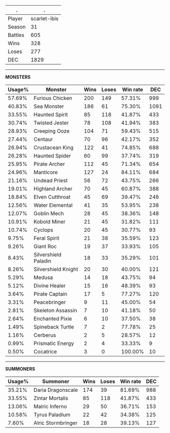 .|.
|-|-
Player|scarlet-ibis
Season|31
Battles|605
Wins|328
Loses|277
DEC|1829

---
**MONSTERS**

Usage%|Monster|Wins|Loses|Win rate|DEC|
-|-|-|-|-|-|
57.69%|Furious Chicken|200|149|57.31%|999|
40.83%|Sea Monster|186|61|75.30%|1091|
33.55%|Haunted Spirit|85|118|41.87%|433|
30.74%|Twisted Jester|78|108|41.94%|383|
28.93%|Creeping Ooze|104|71|59.43%|515|
27.44%|Centaur|70|96|42.17%|352|
26.94%|Crustacean King|122|41|74.85%|688|
26.28%|Haunted Spider|60|99|37.74%|319|
25.95%|Pirate Archer|112|45|71.34%|654|
24.96%|Manticore|127|24|84.11%|684|
21.16%|Undead Priest|56|72|43.75%|266|
19.01%|Highland Archer|70|45|60.87%|388|
18.84%|Elven Cutthroat|45|69|39.47%|248|
12.56%|Water Elemental|41|35|53.95%|238|
12.07%|Goblin Mech|28|45|38.36%|148|
10.91%|Kobold Miner|21|45|31.82%|111|
10.74%|Cyclops|20|45|30.77%|93|
9.75%|Feral Spirit|21|38|35.59%|123|
9.26%|Giant Roc|19|37|33.93%|105|
8.43%|Silvershield Paladin|18|33|35.29%|101|
8.26%|Silvershield Knight|20|30|40.00%|121|
5.29%|Medusa|14|18|43.75%|94|
5.12%|Divine Healer|15|16|48.39%|93|
3.64%|Pirate Captain|17|5|77.27%|120|
3.31%|Peacebringer|9|11|45.00%|54|
2.81%|Skeleton Assassin|7|10|41.18%|50|
2.64%|Enchanted Pixie|6|10|37.50%|38|
1.49%|Spineback Turtle|7|2|77.78%|25|
1.16%|Cerberus|2|5|28.57%|12|
0.99%|Prismatic Energy|2|4|33.33%|9|
0.50%|Cocatrice|3|0|100.00%|10|

---
**SUMMONERS**

Usage%|Summoner|Wins|Loses|Win rate|DEC|
-|-|-|-|-|-|
35.21%|Daria Dragonscale|174|39|81.69%|988|
33.55%|Zintar Mortalis|85|118|41.87%|433|
13.06%|Malric Inferno|29|50|36.71%|153|
10.58%|Tyrus Paladium|22|42|34.38%|125|
7.60%|Alric Stormbringer|18|28|39.13%|127|
